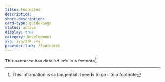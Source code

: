 ```yaml
---
title: Footnotes
description: 
short-description: 
card-type: guide-page
status: active
display: true
category: Development
svg: svg/2FA.svg
provider-link: /footnotes
---
```


This sentence has detailed info in a footnote[^1]

[^1]: This information is so tangential it needs to go into a footnote
